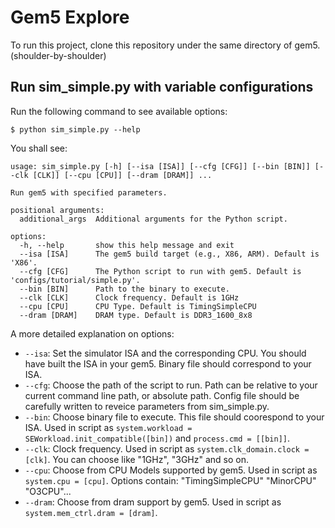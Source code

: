 # Gem5 Explore

To run this project, clone this repository under the same directory of gem5. (shoulder-by-shoulder)

## Run sim_simple.py with variable configurations

Run the following command to see available options:

```
$ python sim_simple.py --help
```

You shall see:

```
usage: sim_simple.py [-h] [--isa [ISA]] [--cfg [CFG]] [--bin [BIN]] [--clk [CLK]] [--cpu [CPU]] [--dram [DRAM]] ...

Run gem5 with specified parameters.

positional arguments:
  additional_args  Additional arguments for the Python script.

options:
  -h, --help       show this help message and exit
  --isa [ISA]      The gem5 build target (e.g., X86, ARM). Default is 'X86'.
  --cfg [CFG]      The Python script to run with gem5. Default is 'configs/tutorial/simple.py'.
  --bin [BIN]      Path to the binary to execute.
  --clk [CLK]      Clock frequency. Default is 1GHz
  --cpu [CPU]      CPU Type. Default is TimingSimpleCPU
  --dram [DRAM]    DRAM type. Default is DDR3_1600_8x8
```

A more detailed explanation on options:
- `--isa`: Set the simulator ISA and the corresponding CPU. You should have built the ISA in your gem5. Binary file should correspond to your ISA.
- `--cfg`: Choose the path of the script to run. Path can be relative to your current command line path, or absolute path. Config file should be carefully written to reveice parameters from sim_simple.py.
- `--bin`: Choose binary file to execute. This file should coorespond to your ISA. Used in script as `system.workload = SEWorkload.init_compatible([bin])` and `process.cmd = [[bin]]`.
- `--clk`: Clock frequency. Used in script as `system.clk_domain.clock = [clk]`. You can choose like "1GHz", "3GHz" and so on.
- `--cpu`: Choose from CPU Models supported by gem5. Used in script as `system.cpu = [cpu]`. Options contain: "TimingSimpleCPU" "MinorCPU" "O3CPU"...
- `--dram`: Choose from dram support by gem5. Used in script as `system.mem_ctrl.dram = [dram]`.